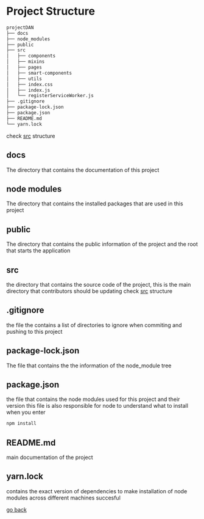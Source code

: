 # Project Structure

```bash
projectDAN
├── docs
├── node_modules
├── public
├── src
│   ├── components
│   ├── mixins
│   ├── pages
│   ├── smart-components
│   ├── utils
│   ├── index.css
│   ├── index.js
│   └── registerServiceWorker.js
├── .gitignore
├── package-lock.json
├── package.json
├── README.md
└── yarn.lock
```

check [src](SRC.md) structure

## docs
The directory that contains the documentation of this project

## node modules
The directory that contains the installed packages that are used in this project

## public
The directory that contains the public information of the project and the root that starts the application

## src
the directory that contains the source code of the project, this is the main directory that contributors should be updating
check [src](SRC.md) structure

## .gitignore
the file the contains a list of directories to ignore when commiting and pushing to this project

## package-lock.json
The file that contains the the information of the node_module tree

## package.json
the file that contains the node modules used for this project and their version
this file is also responsible for node to understand what to install when you enter
```bash
npm install
```

## README.md
main documentation of the project

## yarn.lock
contains the exact version of dependencies to make installation of node modules across different machines succesful

[go back](CONTRIBUTING.md)